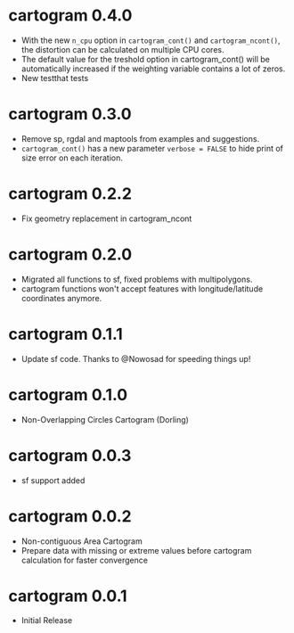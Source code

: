 # cartogram 0.4.0

* With the new `n_cpu` option in `cartogram_cont()` and `cartogram_ncont()`, the distortion can be calculated on multiple CPU cores.
* The default value for the treshold option in cartogram_cont() will be automatically increased if the weighting variable contains a lot of zeros.
* New testthat tests

# cartogram 0.3.0

* Remove sp, rgdal and maptools from examples and suggestions.
* `cartogram_cont()` has a new parameter `verbose = FALSE` to hide print of size error on each iteration.
 
# cartogram 0.2.2

* Fix geometry replacement in cartogram_ncont

# cartogram 0.2.0

* Migrated all functions to sf, fixed problems with multipolygons.
* cartogram functions won't accept features with longitude/latitude coordinates anymore.

# cartogram 0.1.1

* Update sf code. Thanks to @Nowosad for speeding things up!

# cartogram 0.1.0

* Non-Overlapping Circles Cartogram (Dorling)

# cartogram 0.0.3

* sf support added

# cartogram 0.0.2

* Non-contiguous Area Cartogram
* Prepare data with missing or extreme values before cartogram calculation for faster convergence

# cartogram 0.0.1

* Initial Release
